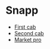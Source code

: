 # Snapp

- [First cab](./snapp_cab_1.md)
- [Second cab](./snapp_cab_2.md)
- [Market pro](./snapp_market_pro.md)
